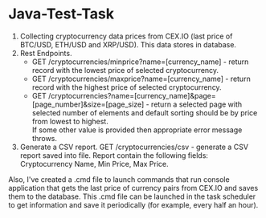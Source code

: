# Java-Test-Task

1. Collecting cryptocurrency data prices from CEX.IO (last price of BTC/USD, ETH/USD and XRP/USD). This data stores in database.
2. Rest Endpoints.
	- GET /cryptocurrencies/minprice?name=[currency_name] - return record with the lowest price of selected cryptocurrency.
	- GET /cryptocurrencies/maxprice?name=[currency_name] - return record with the highest price of selected cryptocurrency. 
	- GET /cryptocurrencies?name=[currency_name]&page=[page_number]&size=[page_size] - return a selected page with selected number of elements and default sorting should be by price from lowest to highest.  
If some other value is provided then appropriate error message throws.
3. Generate a CSV report.
GET /cryptocurrencies/csv - generate a CSV report saved into file. Report contain the following fields: Cryptocurrency Name, Min Price, Max Price.

Also, I've created a .cmd file to launch commands that run console application that gets the last price of currency pairs from CEX.IO and saves them to the database. This .cmd file can be launched in the task scheduler to get information and save it periodically (for example, every half an hour).
